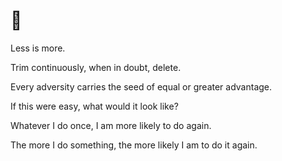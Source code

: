 # 🥋

Less is more.

Trim continuously, when in doubt, delete.

Every adversity carries the seed of equal or greater advantage.

If this were easy, what would it look like?

Whatever I do once, I am more likely to do again.

The more I do something, the more likely I am to do it again.
